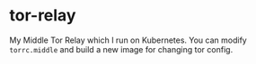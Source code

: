 # tor-relay

My Middle Tor Relay which I run on Kubernetes. You can modify `torrc.middle` and build a new image for changing tor config.
